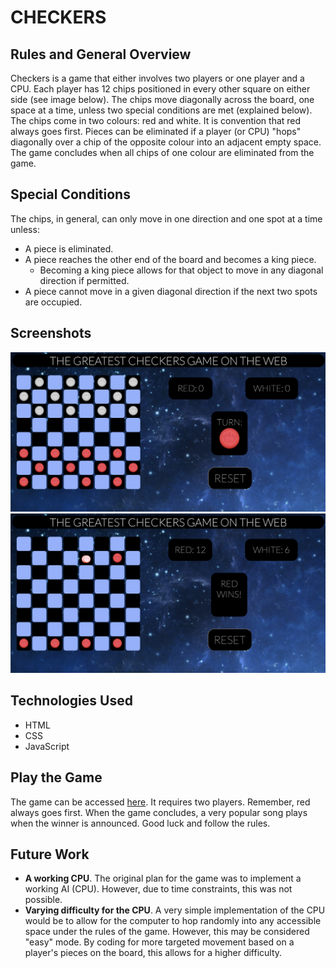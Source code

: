 # **CHECKERS**

## Rules and General Overview

Checkers is a game that either involves two players or one player and a CPU. Each player has 12 chips positioned in every other square on either side (see image below). The chips move diagonally across the board, one space at a time, unless two special conditions are met (explained below). The chips come in two colours: red and white. It is convention that red always goes first. Pieces can be eliminated if a player (or CPU) "hops" diagonally over a chip of the opposite colour into an adjacent empty space. The game concludes when all chips of one colour are eliminated from the game.

## Special Conditions

The chips, in general, can only move in one direction and one spot at a time unless:

- A piece is eliminated.
- A piece reaches the other end of the board and becomes a king piece.
  - Becoming a king piece allows for that object to move in any diagonal direction if permitted.
- A piece cannot move in a given diagonal direction if the next two spots are occupied.

## Screenshots

![Starting game board](img/start.png)
![Final game board](img/final.png)

## Technologies Used

- HTML
- CSS
- JavaScript

## Play the Game

The game can be accessed [here](https://pages.git.generalassemb.ly/martinnicola/project-1-checkers/). It requires two players. Remember, red always goes first. When the game concludes, a very popular song plays when the winner is announced. Good luck and follow the rules.

## Future Work

- **A working CPU**. The original plan for the game was to implement a working AI (CPU). However, due to time constraints, this was not possible.
- **Varying difficulty for the CPU**. A very simple implementation of the CPU would be to allow for the computer to hop randomly into any accessible space under the rules of the game. However, this may be considered "easy" mode. By coding for more targeted movement based on a player's pieces on the board, this allows for a higher difficulty.
